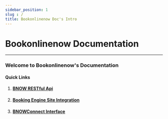 ```yaml
---
sidebar_position: 1
slug : /
title: Bookonlinenow Doc's Intro
---
```

#  Bookonlinenow Documentation
---


### Welcome to Bookonlinenow's Documentation

####  Quick Links

1. #### [BNOW RESTful Api](./BNOWAPI_Restful/intro.md)
2. #### [Booking Engine Site Integration](./Site%20Integration/intro.md)
3. #### [BNOWConnect Interface](./BNOWConnect_Interface/intro.md)

